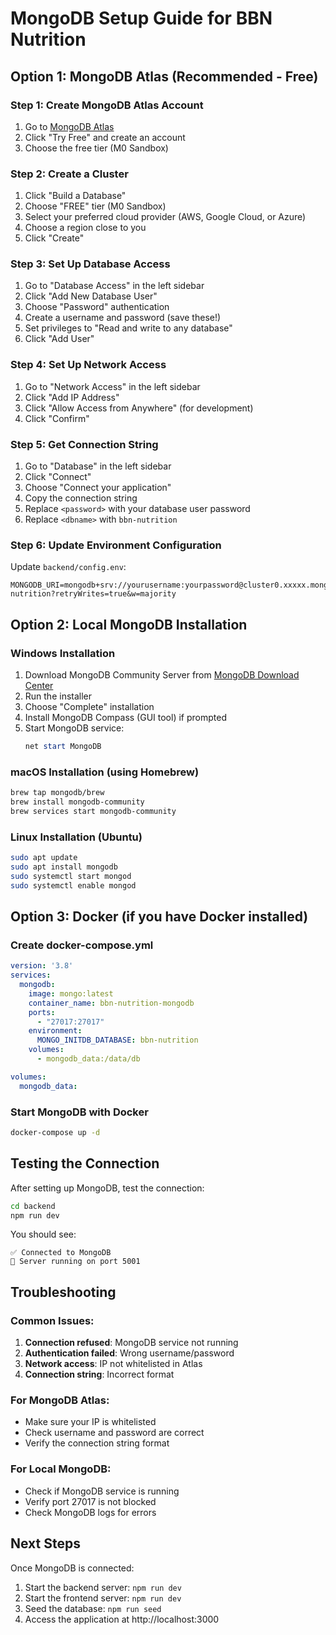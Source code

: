 # MongoDB Setup Guide for BBN Nutrition

## Option 1: MongoDB Atlas (Recommended - Free)

### Step 1: Create MongoDB Atlas Account
1. Go to [MongoDB Atlas](https://www.mongodb.com/atlas)
2. Click "Try Free" and create an account
3. Choose the free tier (M0 Sandbox)

### Step 2: Create a Cluster
1. Click "Build a Database"
2. Choose "FREE" tier (M0 Sandbox)
3. Select your preferred cloud provider (AWS, Google Cloud, or Azure)
4. Choose a region close to you
5. Click "Create"

### Step 3: Set Up Database Access
1. Go to "Database Access" in the left sidebar
2. Click "Add New Database User"
3. Choose "Password" authentication
4. Create a username and password (save these!)
5. Set privileges to "Read and write to any database"
6. Click "Add User"

### Step 4: Set Up Network Access
1. Go to "Network Access" in the left sidebar
2. Click "Add IP Address"
3. Click "Allow Access from Anywhere" (for development)
4. Click "Confirm"

### Step 5: Get Connection String
1. Go to "Database" in the left sidebar
2. Click "Connect"
3. Choose "Connect your application"
4. Copy the connection string
5. Replace `<password>` with your database user password
6. Replace `<dbname>` with `bbn-nutrition`

### Step 6: Update Environment Configuration
Update `backend/config.env`:
```env
MONGODB_URI=mongodb+srv://yourusername:yourpassword@cluster0.xxxxx.mongodb.net/bbn-nutrition?retryWrites=true&w=majority
```

## Option 2: Local MongoDB Installation

### Windows Installation
1. Download MongoDB Community Server from [MongoDB Download Center](https://www.mongodb.com/try/download/community)
2. Run the installer
3. Choose "Complete" installation
4. Install MongoDB Compass (GUI tool) if prompted
5. Start MongoDB service:
   ```powershell
   net start MongoDB
   ```

### macOS Installation (using Homebrew)
```bash
brew tap mongodb/brew
brew install mongodb-community
brew services start mongodb-community
```

### Linux Installation (Ubuntu)
```bash
sudo apt update
sudo apt install mongodb
sudo systemctl start mongod
sudo systemctl enable mongod
```

## Option 3: Docker (if you have Docker installed)

### Create docker-compose.yml
```yaml
version: '3.8'
services:
  mongodb:
    image: mongo:latest
    container_name: bbn-nutrition-mongodb
    ports:
      - "27017:27017"
    environment:
      MONGO_INITDB_DATABASE: bbn-nutrition
    volumes:
      - mongodb_data:/data/db

volumes:
  mongodb_data:
```

### Start MongoDB with Docker
```bash
docker-compose up -d
```

## Testing the Connection

After setting up MongoDB, test the connection:

```bash
cd backend
npm run dev
```

You should see:
```
✅ Connected to MongoDB
🚀 Server running on port 5001
```

## Troubleshooting

### Common Issues:
1. **Connection refused**: MongoDB service not running
2. **Authentication failed**: Wrong username/password
3. **Network access**: IP not whitelisted in Atlas
4. **Connection string**: Incorrect format

### For MongoDB Atlas:
- Make sure your IP is whitelisted
- Check username and password are correct
- Verify the connection string format

### For Local MongoDB:
- Check if MongoDB service is running
- Verify port 27017 is not blocked
- Check MongoDB logs for errors

## Next Steps

Once MongoDB is connected:
1. Start the backend server: `npm run dev`
2. Start the frontend server: `npm run dev`
3. Seed the database: `npm run seed`
4. Access the application at http://localhost:3000 